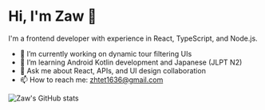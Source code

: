 # Hi, I'm Zaw 👋

I'm a frontend developer with experience in React, TypeScript, and Node.js.

- 🔭 I’m currently working on dynamic tour filtering UIs
- 🌱 I’m learning Android Kotlin development and Japanese (JLPT N2)
- 💬 Ask me about React, APIs, and UI design collaboration
- 📫 How to reach me: zhtet1636@gmail.com

![Zaw's GitHub stats](https://github-readme-stats.vercel.app/api?username=zawhtet1636&show_icons=true&theme=radical)
